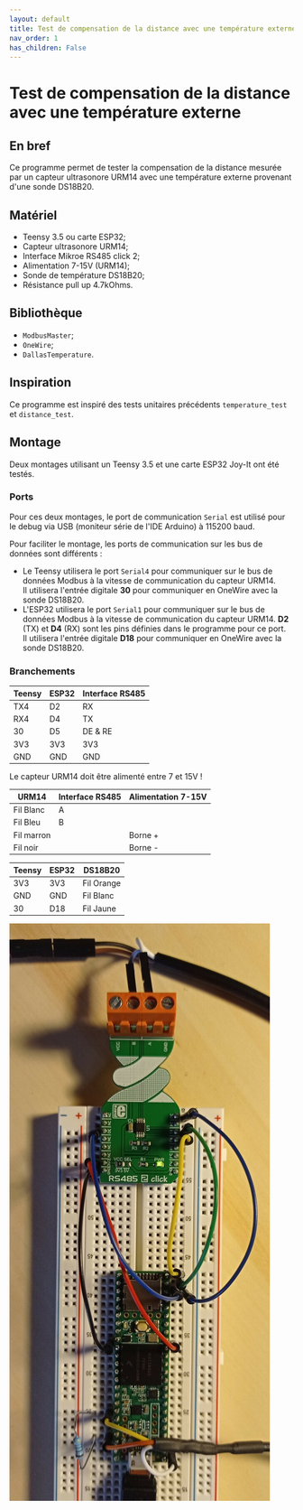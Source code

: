 ```yaml
---
layout: default
title: Test de compensation de la distance avec une température externe
nav_order: 1
has_children: False
---
```


Test de compensation de la distance avec une température externe
================================================================

## En bref
Ce programme permet de tester la compensation de la distance mesurée par un capteur ultrasonore URM14 avec une température externe provenant d'une sonde DS18B20.

## Matériel
- Teensy 3.5 ou carte ESP32;
- Capteur ultrasonore URM14;
- Interface Mikroe RS485 click 2;
- Alimentation 7-15V (URM14);
- Sonde de température DS18B20;
- Résistance pull up 4.7kOhms.

## Bibliothèque
- `ModbusMaster`;
- `OneWire`;
- `DallasTemperature`.

## Inspiration
Ce programme est inspiré des tests unitaires précédents `temperature_test` et `distance_test`.

## Montage
Deux montages utilisant un Teensy 3.5 et une carte ESP32 Joy-It ont été testés.

### Ports
Pour ces deux montages, le port de communication `Serial` est utilisé pour le debug via USB (moniteur série de l'IDE Arduino) à 115200 baud. 

Pour faciliter le montage, les ports de communication sur les bus de données sont différents :

- Le Teensy utilisera le port `Serial4` pour communiquer sur le bus de données Modbus à la vitesse de communication du capteur URM14.<br>Il utilisera l'entrée digitale **30** pour communiquer en OneWire avec la sonde DS18B20.
- L'ESP32 utilisera le port `Serial1` pour communiquer sur le bus de données Modbus à la vitesse de communication du capteur URM14. **D2** (TX) et **D4** (RX) sont les pins définies dans le programme pour ce port.<br>Il utilisera l'entrée digitale **D18** pour communiquer en OneWire avec la sonde DS18B20.

### Branchements

|Teensy|ESP32|Interface RS485|
|------|-----|---------------|
|TX4|D2|RX|
|RX4|D4|TX|
|30|D5|DE & RE|
|3V3|3V3|3V3|
|GND|GND|GND|

Le capteur URM14 doit être alimenté entre 7 et 15V !

|URM14|Interface RS485|Alimentation 7-15V|
|---------------|-----|------------------|
|Fil Blanc|A||
|Fil Bleu|B|
|Fil marron||Borne +|
|Fil noir||Borne -|

|Teensy|ESP32|DS18B20|
|------|-----|-------|
|3V3|3V3|Fil Orange|
|GND|GND|Fil Blanc|
|30|D18|Fil Jaune|


![Montage](../assets/set_up_img/ext_temp_comp_dist.jpg)

